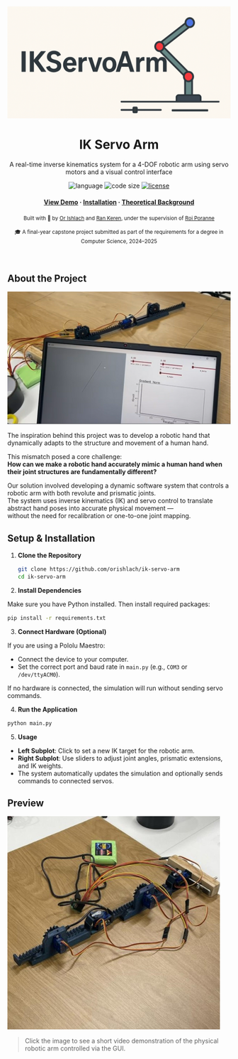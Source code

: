 ![IK-Servo-Arm](docs/LOGO.png)

<div align="center">
  <h1>IK Servo Arm</h1>
  <p>A real-time inverse kinematics system for a 4-DOF robotic arm using servo motors and a visual control interface</p>

  <!-- Badges -->
  <p>
    <img src="https://img.shields.io/github/languages/top/orishlach/ik-servo-arm?color=red" alt="language" />
    <img src="https://img.shields.io/github/languages/code-size/orishlach/ik-servo-arm?color=informational" alt="code size" />
    <a href="https://github.com/orishlach/ik-servo-arm/blob/main/LICENSE">
      <img src="https://img.shields.io/github/license/orishlach/ik-servo-arm.svg?color=yellow" alt="license" />
    </a>
  </p>

  
<!-- Links -->
  <h4>
    <a href="#preview">View Demo</a>
    <span> · </span>
    <a href="#setup--installation">Installation</a>
    <span> · </span>
    <a href="docs/theoretical_background.md" target="_blank">Theoretical Background</a>
  </h4>
  <p>
    <small align="justify">
      Built with 🤍 by 
      <a href="https://github.com/orishlach">Or Ishlach</a> and 
      <a href="https://github.com/Ran-Keren">Ran Keren</a>, under the supervision of 
      <a href="https://github.com/Roipo">Roi Poranne</a>
    </small>
  </p>
  <small align="justify">🎓 A final-year capstone project submitted as part of the requirements for a degree in Computer Science, 2024–2025
  </small>
</div><br/><br/>
 

## About the Project

![Project Screenshot](docs/img2.png)

The inspiration behind this project was to develop a robotic hand that dynamically adapts to the structure and movement of a human hand.  

This mismatch posed a core challenge:  
**How can we make a robotic hand accurately mimic a human hand when their joint structures are fundamentally different?**

Our solution involved developing a dynamic software system that controls a robotic arm with both revolute and prismatic joints.  
The system uses inverse kinematics (IK) and servo control to translate abstract hand poses into accurate physical movement —  
without the need for recalibration or one-to-one joint mapping.


## Setup & Installation


1. **Clone the Repository**  
   ```bash
   git clone https://github.com/orishlach/ik-servo-arm
   cd ik-servo-arm
   ```

2. **Install Dependencies**

Make sure you have Python installed. Then install required packages:

```bash
pip install -r requirements.txt
```

3. **Connect Hardware (Optional)**

If you are using a Pololu Maestro:

- Connect the device to your computer.
- Set the correct port and baud rate in `main.py` (e.g., `COM3` or `/dev/ttyACM0`).

If no hardware is connected, the simulation will run without sending servo commands.

4. **Run the Application**

```bash
python main.py
```

5. **Usage**

- **Left Subplot**: Click to set a new IK target for the robotic arm.
- **Right Subplot**: Use sliders to adjust joint angles, prismatic extensions, and IK weights.
- The system automatically updates the simulation and optionally sends commands to connected servos.



## Preview 

<a href="https://www.youtube.com/shorts/3k47y3o17Gk" target="_blank">
  <img src="docs/img.jpg" alt="Watch Demo Video" width="480"/>
</a>

> Click the image to see a short video demonstration of the physical robotic arm controlled via the GUI.  

